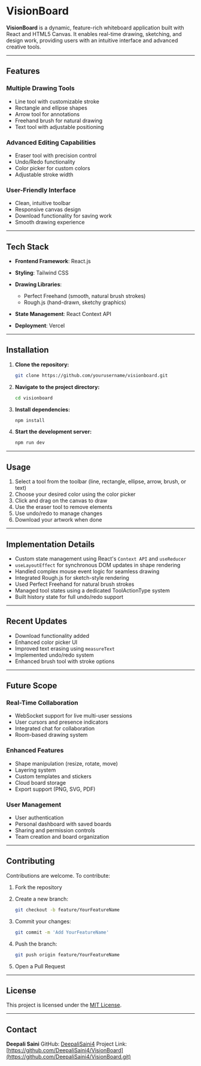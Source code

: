 # VisionBoard

**VisionBoard** is a dynamic, feature-rich whiteboard application built with React and HTML5 Canvas. It enables real-time drawing, sketching, and design work, providing users with an intuitive interface and advanced creative tools.

---

## Features

### Multiple Drawing Tools

* Line tool with customizable stroke
* Rectangle and ellipse shapes
* Arrow tool for annotations
* Freehand brush for natural drawing
* Text tool with adjustable positioning

### Advanced Editing Capabilities

* Eraser tool with precision control
* Undo/Redo functionality
* Color picker for custom colors
* Adjustable stroke width

### User-Friendly Interface

* Clean, intuitive toolbar
* Responsive canvas design
* Download functionality for saving work
* Smooth drawing experience

---

## Tech Stack

* **Frontend Framework**: React.js
* **Styling**: Tailwind CSS
* **Drawing Libraries**:

  * Perfect Freehand (smooth, natural brush strokes)
  * Rough.js (hand-drawn, sketchy graphics)
* **State Management**: React Context API
* **Deployment**: Vercel

---

## Installation

1. **Clone the repository:**

   ```bash
   git clone https://github.com/yourusername/visionboard.git
   ```

2. **Navigate to the project directory:**

   ```bash
   cd visionboard
   ```

3. **Install dependencies:**

   ```bash
   npm install
   ```

4. **Start the development server:**

   ```bash
   npm run dev
   ```

---

## Usage

1. Select a tool from the toolbar (line, rectangle, ellipse, arrow, brush, or text)
2. Choose your desired color using the color picker
3. Click and drag on the canvas to draw
4. Use the eraser tool to remove elements
5. Use undo/redo to manage changes
6. Download your artwork when done

---

## Implementation Details

* Custom state management using React's `Context API` and `useReducer`
* `useLayoutEffect` for synchronous DOM updates in shape rendering
* Handled complex mouse event logic for seamless drawing
* Integrated Rough.js for sketch-style rendering
* Used Perfect Freehand for natural brush strokes
* Managed tool states using a dedicated ToolActionType system
* Built history state for full undo/redo support

---

## Recent Updates

* Download functionality added
* Enhanced color picker UI
* Improved text erasing using `measureText`
* Implemented undo/redo system
* Enhanced brush tool with stroke options

---

## Future Scope

### Real-Time Collaboration

* WebSocket support for live multi-user sessions
* User cursors and presence indicators
* Integrated chat for collaboration
* Room-based drawing system

### Enhanced Features

* Shape manipulation (resize, rotate, move)
* Layering system
* Custom templates and stickers
* Cloud board storage
* Export support (PNG, SVG, PDF)

### User Management

* User authentication
* Personal dashboard with saved boards
* Sharing and permission controls
* Team creation and board organization

---

## Contributing

Contributions are welcome. To contribute:

1. Fork the repository
2. Create a new branch:

   ```bash
   git checkout -b feature/YourFeatureName
   ```
3. Commit your changes:

   ```bash
   git commit -m 'Add YourFeatureName'
   ```
4. Push the branch:

   ```bash
   git push origin feature/YourFeatureName
   ```
5. Open a Pull Request

---

## License

This project is licensed under the [MIT License](LICENSE).

---

## Contact

**Deepali Saini**
GitHub: [DeepaliSaini4](https://github.com/DeepaliSaini4)
Project Link: [https://github.com/DeepaliSaini4/VisionBoard](https://github.com/DeepaliSaini4/VisionBoard.git)

